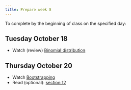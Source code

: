 ```yaml
---
title: Prepare week 8
---
```


To complete by the beginning of class on the specified day:

## Tuesday October 18

- Watch (review) [Binomial distribution](https://www.youtube.com/watch?v=8idr1WZ1A7Q)

## Thursday October 20

- Watch [Bootstrapping](https://www.youtube.com/watch?v=bdqpI3iVOso)
- Read (optional): [section 12](https://openintro-ims.netlify.app/foundations-bootstrapping.html)
